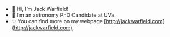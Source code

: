- 👋 Hi, I’m Jack Warfield!
- 🔭 I’m an astronomy PhD Candidate at UVa.
- ✨ You can find more on my webpage [http://jackwarfield.com](http://jackwarfield.com).

<!---
jackwarfield/jackwarfield is a ✨ special ✨ repository because its `README.md` (this file) appears on your GitHub profile.
You can click the Preview link to take a look at your changes.
--->
